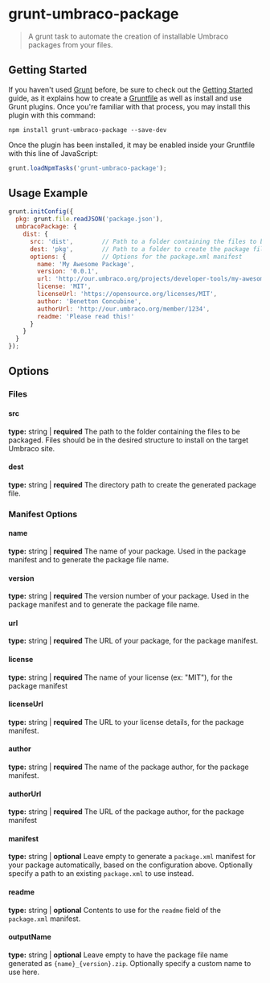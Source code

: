 grunt-umbraco-package
=====================

> A grunt task to automate the creation of installable Umbraco packages from your files.

## Getting Started
If you haven't used [Grunt](http://gruntjs.com/) before, be sure to check out the [Getting Started](http://gruntjs.com/getting-started) guide, as it explains how to create a [Gruntfile](http://gruntjs.com/sample-gruntfile) as well as install and use Grunt plugins. Once you're familiar with that process, you may install this plugin with this command:

```shell
npm install grunt-umbraco-package --save-dev
```

Once the plugin has been installed, it may be enabled inside your Gruntfile with this line of JavaScript:

```js
grunt.loadNpmTasks('grunt-umbraco-package');
```


## Usage Example

```js
grunt.initConfig({
  pkg: grunt.file.readJSON('package.json'),
  umbracoPackage: {
    dist: {
      src: 'dist',		  // Path to a folder containing the files to be packaged
      dest: 'pkg',		  // Path to a folder to create the package file
      options: {		  // Options for the package.xml manifest
        name: 'My Awesome Package',
        version: '0.0.1',
        url: 'http://our.umbraco.org/projects/developer-tools/my-awesome-package',
        license: 'MIT',
        licenseUrl: 'https://opensource.org/licenses/MIT',
        author: 'Benetton Concubine',
        authorUrl: 'http://our.umbraco.org/member/1234',
        readme: 'Please read this!'
      }
    }
  }
});
```

## Options
### Files
#### src
**type:** string | **required**
The path to the folder containing the files to be packaged.  Files should be in the desired structure to install on the target Umbraco site.

#### dest
**type:** string | **required**
The directory path to create the generated package file.

### Manifest Options
#### name
**type:** string | **required**
The name of your package.  Used in the package manifest and to generate the package file name.

#### version
**type:** string | **required**
The version number of your package.  Used in the package manifest and to generate the package file name.

#### url
**type:** string | **required**
The URL of your package, for the package manifest.

#### license
**type:** string | **required**
The name of your license (ex: "MIT"), for the package manifest

#### licenseUrl
**type:** string | **required**
The URL to your license details, for the package manifest.

#### author
**type:** string | **required**
The name of the package author, for the package manifest.

#### authorUrl
**type:** string | **required**
The URL of the package author, for the package manifest

#### manifest
**type:** string | **optional**
Leave empty to generate a `package.xml` manifest for your package automatically, based on the configuration above.  Optionally specify a path to an existing `package.xml` to use instead.

#### readme
**type:** string | **optional**
Contents to use for the `readme` field of the `package.xml` manifest.

#### outputName
**type:** string | **optional**
Leave empty to have the package file name generated as `{name}_{version}.zip`.  Optionally specify a custom name to use here.